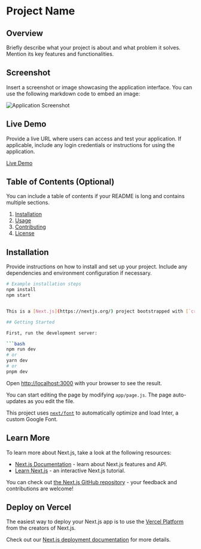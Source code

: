 # Project Name

## Overview

Briefly describe what your project is about and what problem it solves. Mention its key features and functionalities.

## Screenshot

Insert a screenshot or image showcasing the application interface. You can use the following markdown code to embed an image:

![Application Screenshot](screenshot.png)

## Live Demo

Provide a live URL where users can access and test your application. If applicable, include any login credentials or instructions for using the application.

[Live Demo](https://example.com)

## Table of Contents (Optional)

You can include a table of contents if your README is long and contains multiple sections.

1. [Installation](#installation)
2. [Usage](#usage)
3. [Contributing](#contributing)
4. [License](#license)

## Installation

Provide instructions on how to install and set up your project. Include any dependencies and environment configuration if necessary.

```bash
# Example installation steps
npm install
npm start


This is a [Next.js](https://nextjs.org/) project bootstrapped with [`create-next-app`](https://github.com/vercel/next.js/tree/canary/packages/create-next-app).

## Getting Started

First, run the development server:

```bash
npm run dev
# or
yarn dev
# or
pnpm dev
```

Open [http://localhost:3000](http://localhost:3000) with your browser to see the result.

You can start editing the page by modifying `app/page.js`. The page auto-updates as you edit the file.

This project uses [`next/font`](https://nextjs.org/docs/basic-features/font-optimization) to automatically optimize and load Inter, a custom Google Font.

## Learn More

To learn more about Next.js, take a look at the following resources:

- [Next.js Documentation](https://nextjs.org/docs) - learn about Next.js features and API.
- [Learn Next.js](https://nextjs.org/learn) - an interactive Next.js tutorial.

You can check out [the Next.js GitHub repository](https://github.com/vercel/next.js/) - your feedback and contributions are welcome!

## Deploy on Vercel

The easiest way to deploy your Next.js app is to use the [Vercel Platform](https://vercel.com/new?utm_medium=default-template&filter=next.js&utm_source=create-next-app&utm_campaign=create-next-app-readme) from the creators of Next.js.

Check out our [Next.js deployment documentation](https://nextjs.org/docs/deployment) for more details.
